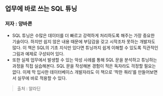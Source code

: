 ## 업무에 바로 쓰는 SQL 튜닝
### 저자 : 양바른
- SQL 튜닝은 수많은 데이터를 더 빠르고 강력하게 처리하도록 해주는 가장 중요한 기술이다. 하지만 쉽지 않은 내용 때문에 부담감을 갖고 시작조차 못하는 개발자도 많다. 이 책은 SQL의 기초 지식만 있다면 튜닝까지 쉽게 이해할 수 있도록 직관적인 그림과 예제로 구성되어 있다.
- 또한 실제 업무에서 발생할 수 있는 악성 사례를 통해 SQL 문을 분석하고 튜닝하는 과정을 직접 실습해본다. SQL 문을 작성해본 경험이 적은 독자라도 걱정할 필요는 없다. 이제 막 입사한 데이터베이스 개발자라도 이 책으로 ‘착한 쿼리’를 만들어보면서 실무에 바로 적용할 수 있다.
> 출처 : 알라딘 